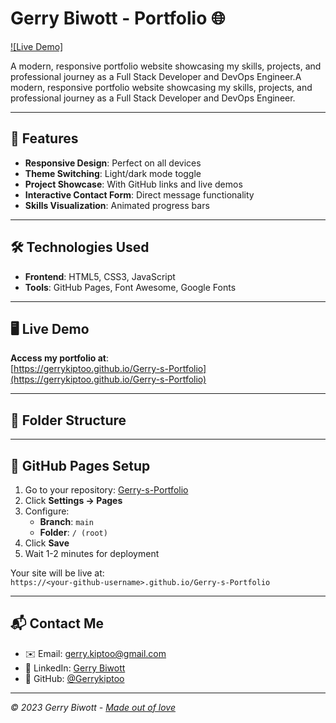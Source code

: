 # Gerry Biwott - Portfolio 🌐  
[![Live Demo]](https://gerrykiptoo.github.io/Gerry-s-Portfolio)  


A modern, responsive portfolio website showcasing my skills, projects, and professional journey as a Full Stack Developer and DevOps Engineer.A modern, responsive portfolio website showcasing my skills, projects, and professional journey as a Full Stack Developer and DevOps Engineer.

---

## 🚀 Features
- **Responsive Design**: Perfect on all devices
- **Theme Switching**: Light/dark mode toggle
- **Project Showcase**: With GitHub links and live demos
- **Interactive Contact Form**: Direct message functionality
- **Skills Visualization**: Animated progress bars

---

## 🛠️ Technologies Used
- **Frontend**: HTML5, CSS3, JavaScript
- **Tools**: GitHub Pages, Font Awesome, Google Fonts

---

## 🖥️ Live Demo
**Access my portfolio at**:  
[https://gerrykiptoo.github.io/Gerry-s-Portfolio](https://gerrykiptoo.github.io/Gerry-s-Portfolio)

---

## 📂 Folder Structure
---

## 🔧 GitHub Pages Setup
1. Go to your repository: [Gerry-s-Portfolio](https://github.com/Gerrykiptoo/Gerry-s-Portfolio)
2. Click **Settings → Pages**
3. Configure:
   - **Branch**: `main`
   - **Folder**: `/ (root)` 
4. Click **Save**
5. Wait 1-2 minutes for deployment

Your site will be live at:  
`https://<your-github-username>.github.io/Gerry-s-Portfolio`

---

## 📬 Contact Me
- ✉️ Email: [gerry.kiptoo@gmail.com](mailto:gerrykiptoo@gmail.com)
- 💼 LinkedIn: [Gerry Biwott](linkedin.com/in/gerry-biwott-b886b1299)
- 🐙 GitHub: [@Gerrykiptoo](https://github.com/Gerrykiptoo)

---

*© 2023 Gerry Biwott - [Made out of love](LICENSE)*
